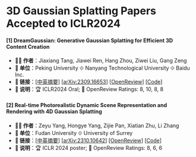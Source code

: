 # 3D Gaussian Splatting Papers Accepted to ICLR2024

#### [1] DreamGaussian: Generative Gaussian Splatting for Efficient 3D Content Creation
- **🧑‍🔬 作者**：Jiaxiang Tang, Jiawei Ren, Hang Zhou, Ziwei Liu, Gang Zeng
- **🏫 单位**：Peking University ⟐ Nanyang Technological University ⟐ Baidu Inc.
- **🔗 链接**：[[中英摘要](./abs/2309.16653.md)] [[arXiv:2309.16653](https://arxiv.org/abs/2309.16653)] [[OpenReview](https://openreview.net/forum?id=UyNXMqnN3c)] [[Code](https://github.com/dreamgaussian/dreamgaussian)]
- **📝 说明**：🏆 ICLR2024 Oral; 🌟 OpenReview Ratings: 8, 10, 8, 8

#### [2] Real-time Photorealistic Dynamic Scene Representation and Rendering with 4D Gaussian Splatting
- **🧑‍🔬 作者**：Zeyu Yang, Hongye Yang, Zijie Pan, Xiatian Zhu, Li Zhang
- **🏫 单位**：Fudan University ⟐ University of Surrey
- **🔗 链接**：[[中英摘要](./abs/2310.10642.md)] [[arXiv:2310.10642](https://arxiv.org/abs/2310.10642)] [[OpenReview](https://openreview.net/forum?id=WhgB5sispV)] [[Code](https://github.com/fudan-zvg/4d-gaussian-splatting)]
- **📝 说明**：🏆 ICLR 2024 poster; 🌟 OpenReview Ratings: 8, 6, 6


